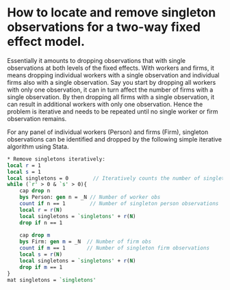 # How to locate and remove singleton observations for a two-way fixed effect model. 

Essentially it amounts to dropping observations that with single observations at both levels of the fixed effects. With workers and firms, it means dropping individual workers with a single observation and individual firms also with a single observation. Say you start by dropping all workers with only one observation, it can in turn affect the number of firms with a single observation. By then dropping all firms with a single observation, it can result in additional workers with only one observation. Hence the problem is iterative and needs to be repeated until no single worker or firm observation remains. 

For any panel of individual workers (Person) and firms (Firm), singleton observations can be identified and dropped by the following simple iterative algorithm using Stata.

```Stata
* Remove singletons iteratively:
local r = 1
local s = 1
local singletons = 0 		// Iteratively counts the number of singletons
while (`r' > 0 & `s' > 0){
	cap drop n
	bys Person: gen n = _N // Number of worker obs
	count if n == 1		   // Number of singleton person observations
	local r = r(N)
	local singletons = `singletons' + r(N)
	drop if n == 1
	
	cap drop m
	bys Firm: gen m = _N  // Number of firm obs 
	count if m == 1       // Number of singleton firm observations
	local s = r(N)
	local singletons = `singletons' + r(N)
	drop if m == 1	
}
mat singletons = `singletons'
```
